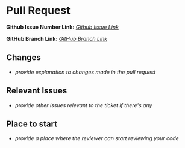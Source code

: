 # Pull Request

**Github Issue Number Link:** [*Github Issue Link*](#)

**GitHub Branch Link:** [*GitHub Branch Link*](#)

## Changes
- *provide explanation to changes made in the pull request*

## Relevant Issues
- *provide other issues relevant to the ticket if there's any*

## Place to start
- *provide a place where the reviewer can start reviewing your code*